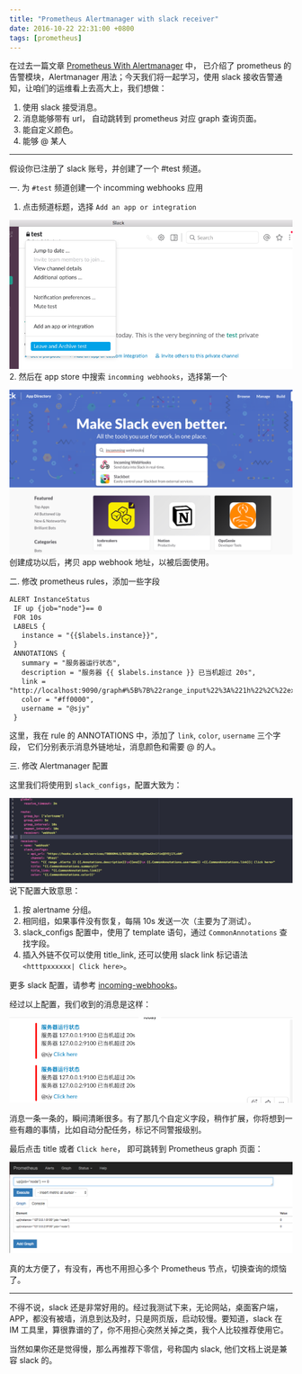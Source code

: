 ```yaml
---
title: "Prometheus Alertmanager with slack receiver"
date: 2016-10-22 22:31:00 +0800
tags: [prometheus]
---
```


在过去一篇文章 [Prometheus With Alertmanager](/technical/prometheus-with-alertmanager) 中，
已介绍了 prometheus 的告警模块，Alertmanager 用法；今天我们将一起学习，使用 slack 接收告警通知，让咱们的运维看上去高大上，我们想做：

1. 使用 slack 接受消息。    
2. 消息能够带有 url， 自动跳转到 prometheus 对应 graph 查询页面。  
3. 能自定义颜色。
4. 能够 @ 某人  

----   

假设你已注册了 slack 账号，并创建了一个 #test 频道。

一.  为 `#test` 频道创建一个 incomming webhooks 应用

1. 点击频道标题，选择 `Add an app or integration`

![slack-alert1.png](/images/slack-alert1.png)
2. 然后在 app store 中搜索 `incomming webhooks`，选择第一个

![slack-alert2.png](/images/slack-alert2.png)
创建成功以后，拷贝 app webhook 地址，以被后面使用。

二.  修改 prometheus rules，添加一些字段
```
ALERT InstanceStatus
 IF up {job="node"}== 0
 FOR 10s
 LABELS {
   instance = "{{$labels.instance}}",
 }
 ANNOTATIONS {
   summary = "服务器运行状态",
   description = "服务器 {{ $labels.instance }} 已当机超过 20s",
   link = "http://localhost:9090/graph#%5B%7B%22range_input%22%3A%221h%22%2C%22expr%22%3A%22up%7Bjob%3D%5C%22node%5C%22%7D%20%3D%3D%200%22%2C%22tab%22%3A1%7D%5D",
   color = "#ff0000",
   username = "@sjy"
 }

```

这里，我在 rule 的 ANNOTATIONS 中，添加了 `link`, `color`, `username` 三个字段，
它们分别表示消息外链地址，消息颜色和需要 @ 的人。

三.  修改 Alertmanager 配置

 这里我们将使用到 `slack_configs`，配置大致为：

![slack-alert3.png](/images/slack-alert4.png)
 说下配置大致意思：   
 1. 按 alertname 分组。    
 2. 相同组，如果事件没有恢复，每隔 10s 发送一次（主要为了测试）。    
 3. slack_configs 配置中，使用了 template 语句，通过 `CommonAnnotations` 查找字段。    
 4. 插入外链不仅可以使用 title_link, 还可以使用 slack link 标记语法 `<htttpxxxxxx| Click here>`。  

更多 slack 配置，请参考 [incoming-webhooks](https://api.slack.com/incoming-webhooks)。

经过以上配置，我们收到的消息是这样：

![slack-alert5.png](/images/slack-alert5.png)

消息一条一条的，瞬间清晰很多。有了那几个自定义字段，稍作扩展，你将想到一些有趣的事情，比如自动分配任务，标记不同警报级别。

最后点击 title 或者 `Click here`， 即可跳转到 Prometheus graph 页面：

![slack-alert6.png](/images/slack-alert6.png)

真的太方便了，有没有，再也不用担心多个 Prometheus 节点，切换查询的烦恼了。

----

不得不说，slack 还是非常好用的。经过我测试下来，无论网站，桌面客户端，APP，都没有被墙，消息到达及时，只是网页版，启动较慢。要知道，slack 在 IM 工具里，算很靠谱的了，你不用担心突然关掉之类，我个人比较推荐使用它。

当然如果你还是觉得慢，那么再推荐下零信，号称国内 slack, 他们文档上说是兼容 slack 的。
